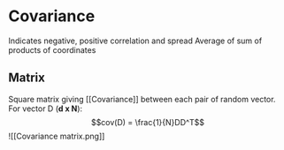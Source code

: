 # Covariance
Indicates negative, positive correlation and spread
Average of sum of products of coordinates
## Matrix
Square matrix giving [[Covariance]] between each pair of random vector.
For vector D (**d x N**):
$$cov(D) = \frac{1}{N}DD^T$$
![[Covariance matrix.png]]